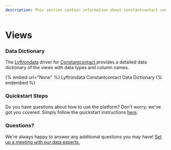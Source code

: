 ```yaml
---
description: This section contain information about constantcontact connector views information
---
```


# Views

### Data Dictionary

The [Lyftrondata](https://www.lyftrondata.com/) driver for [Constantcontact](None/)[ ](https://www.lyftrondata.com/integration/constantcontact/)provides a detailed data dictionary of the views with data types and column names.

{% embed url="None" %}
Lyftrondata Constantcontact Data Dictionary
{% endembed %}

### Quickstart Steps

Do you have questions about how to use the platform? Don't worry; we've got you covered. Simply follow the quickstart instructions [here](../README.md).

### Questions? <a href="#questions" id="questions"></a>

We're always happy to answer any additional questions you may have! [Set up a meeting with our data experts.](https://www.lyftrondata.com/book-a-meeting/)


